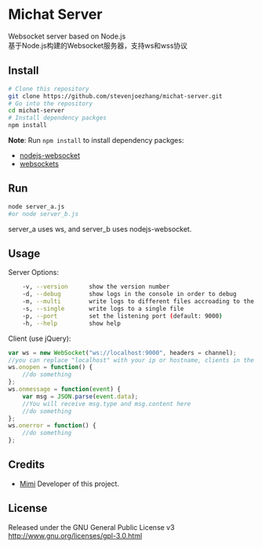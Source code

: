 # Michat Server
Websocket server based on Node.js  
基于Node.js构建的Websocket服务器，支持ws和wss协议

## Install
```bash
# Clone this repository
git clone https://github.com/stevenjoezhang/michat-server.git
# Go into the repository
cd michat-server
# Install dependency packges
npm install
```
**Note**: Run `npm install` to install dependency packges:
- [nodejs-websocket](https://github.com/sitegui/nodejs-websocket)
- [websockets](https://github.com/websockets/ws/blob/master/doc/ws.md)

## Run
```bash
node server_a.js
#or node server_b.js
```
server_a uses ws, and server_b uses nodejs-websocket.

## Usage
Server Options:
```bash
    -v, --version      show the version number
    -d, --debug        show logs in the console in order to debug
    -m, --multi        write logs to different files accroading to the channel
    -s, --single       write logs to a single file
    -p, --port         set the listening port (default: 9000)
    -h, --help         show help
```

Client (use jQuery):
```javascript
var ws = new WebSocket("ws://localhost:9000", headers = channel);
//you can replace "localhost" with your ip or hostname, clients in the same channel can send messages to each other
ws.onopen = function() {
	//do something
};
ws.onmessage = function(event) {
	var msg = JSON.parse(event.data);
	//You will receive msg.type and msg.content here
	//do something
};
ws.onerror = function() {
	//do something
};
```

## Credits
* [Mimi](https://zhangshuqiao.org) Developer of this project.

## License
Released under the GNU General Public License v3  
http://www.gnu.org/licenses/gpl-3.0.html
